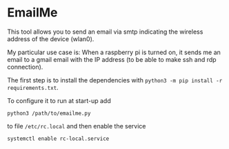 # EmailMe

This tool allows you to send an email via smtp indicating the wireless address of the device (wlan0).

My particular use case is: When a raspberry pi is turned on, it sends me an email to a gmail email with the IP address (to be able to make ssh and rdp connection).


The first step is to install the dependencies with `python3 -m pip install -r requirements.txt`.

To configure it to run at start-up add


```
python3 /path/to/emailme.py

```

to file `/etc/rc.local` and then enable the service 


```bash
systemctl enable rc-local.service
``` 
